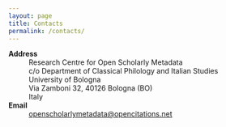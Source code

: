 ```yaml
---
layout: page
title: Contacts
permalink: /contacts/
---
```


<dl>
    <dt><strong>Address</strong></dt>
    <dd>Research Centre for Open Scholarly Metadata<br />
        c/o Department of Classical Philology and Italian Studies<br />
        University of Bologna<br />
        Via Zamboni 32, 40126 Bologna (BO)<br />
        Italy</dd>
    <dt><strong>Email</strong></dt>
    <dd><a href="mailto:openscholarlymetadata@opencitations.net">openscholarlymetadata@opencitations.net</a></dd>
</dl>
